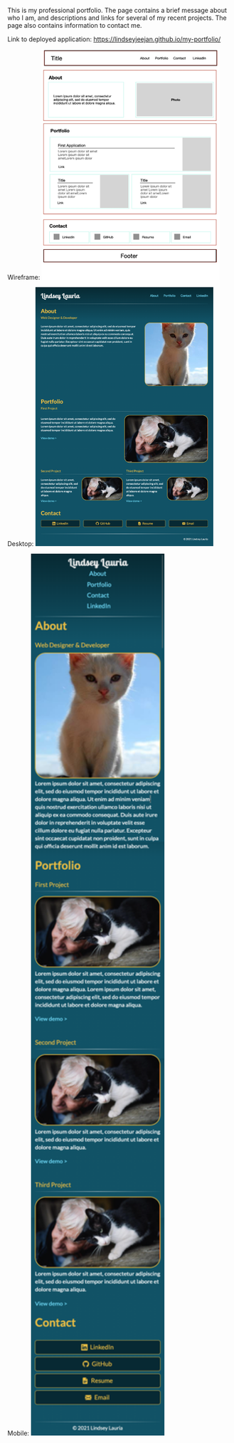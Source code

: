 This is my professional portfolio. The page contains a brief message about who I am, and descriptions and links for several of my recent projects. The page also contains information to contact me.

Link to deployed application:
https://lindseyjeejan.github.io/my-portfolio/

Wireframe:
<img src="assets/images/wireframe.jpg" width="400">

Desktop:
<img src="assets/images/desktop.png" width="400">

Mobile:
<img src="assets/images/mobile.png" width="300">

